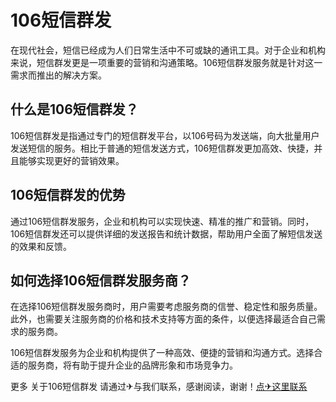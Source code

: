 # 106短信群发

在现代社会，短信已经成为人们日常生活中不可或缺的通讯工具。对于企业和机构来说，短信群发更是一项重要的营销和沟通策略。106短信群发服务就是针对这一需求而推出的解决方案。

## 什么是106短信群发？

106短信群发是指通过专门的短信群发平台，以106号码为发送端，向大批量用户发送短信的服务。相比于普通的短信发送方式，106短信群发更加高效、快捷，并且能够实现更好的营销效果。

## 106短信群发的优势

通过106短信群发服务，企业和机构可以实现快速、精准的推广和营销。同时，106短信群发还可以提供详细的发送报告和统计数据，帮助用户全面了解短信发送的效果和反馈。

## 如何选择106短信群发服务商？

在选择106短信群发服务商时，用户需要考虑服务商的信誉、稳定性和服务质量。此外，也需要关注服务商的价格和技术支持等方面的条件，以便选择最适合自己需求的服务商。

106短信群发服务为企业和机构提供了一种高效、便捷的营销和沟通方式。选择合适的服务商，将有助于提升企业的品牌形象和市场竞争力。

更多 关于106短信群发 请通过✈与我们联系，感谢阅读，谢谢！[点✈这里联系](https://ws.k02.cc)